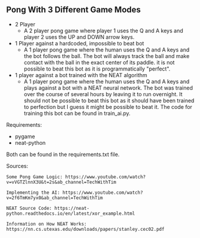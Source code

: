 ## Pong With 3 Different Game Modes

- 2 Player
    -  A 2 player pong game where player 1 uses the Q and A keys and player 2 uses the UP and DOWN
        arrow keys. 
- 1 Player against a hardcoded, impossible to beat bot
    -  A 1 player pong game where the human uses the Q and A keys and the bot follows the ball. 
        The bot will always track the ball and make contact with the ball in the exact center of its paddle. 
        it is not possible to beat this bot as it is programmatically "perfect". 
- 1 player against a bot trained with the NEAT algorithm
    -  A 1 player pong game where the human uses the Q and A keys and plays against a bot with a 
       NEAT neural network. The bot was trained over the course of several hours by leaving it to run overnight. 
       It should not be possible to beat this bot as it should have been trained to perfection but I guess it might 
       be possible to beat it. The code for training this bot can be found in train_ai.py. 

Requirements:
- pygame
- neat-python

Both can be found in the requirements.txt file. 

Sources: 

    Some Pong Game Logic: https://www.youtube.com/watch?v=vVGTZlnnX3U&t=2s&ab_channel=TechWithTim

    Implementing the AI: https://www.youtube.com/watch?v=2f6TmKm7yx0&ab_channel=TechWithTim

    NEAT Source Code: https://neat-python.readthedocs.io/en/latest/xor_example.html

    Information on How NEAT Works: https://nn.cs.utexas.edu/downloads/papers/stanley.cec02.pdf

